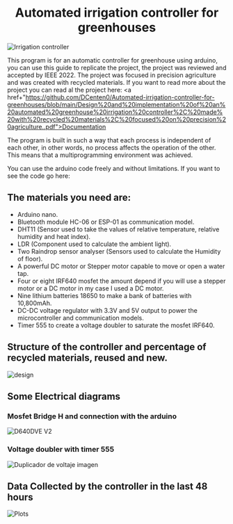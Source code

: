 <h1 align = "center">Automated irrigation controller for greenhouses </h1>

![Irrigation controller](https://user-images.githubusercontent.com/101992463/199425279-c3ccb938-c73b-416d-9bfd-d49b3f211f4c.png) 


This program is for an automatic controller for greenhouse using arduino, you can use this guide to replicate the project, the project was reviewed and accepted by IEEE 2022.
The project was focused in precision agriculture and was created with recycled materials. If you want to read more about the project you can read al the project here: <a href+"https://github.com/DCenten0/Automated-irrigation-controller-for-greenhouses/blob/main/Design%20and%20implementation%20of%20an%20automated%20greenhouse%20irrigation%20controller%2C%20made%20with%20recycled%20materials%2C%20focused%20on%20precision%20agriculture..pdf">Documentation</a>

The program is built in such a way that each process is independent of each other, in other words, no process affects the operation of the other. This means that a multiprogramming environment was achieved.

You can use the arduino code freely and without limitations. If you want to see the code go here: 

<h2>The materials you need are:</h2> 

- Arduino nano. 
- Bluetooth module HC-06 or ESP-01 as communication model.
- DHT11 (Sensor used to take the values of relative temperature, relative humidity and heat index).
- LDR (Component used to calculate the ambient light).
- Two Raindrop sensor analyser (Sensors used to calculate the Humidity of floor).
- A powerful DC motor or Stepper motor capable to move or open a water tap.
- Four or eight IRF640 mosfet the amount depend if you will use a stepper motor or a DC motor in my case I used a DC motor.
- Nine lithium batteries 18650 to make a bank of batteries with 10,800mAh.
- DC-DC voltage regulator with 3.3V and 5V output to power the microcontroller and communication models.  
- Timer 555 to create a voltage doubler to saturate the mosfet IRF640.

<h2>Structure of the controller and percentage of recycled materials, reused and new.</h2> 

![design](https://user-images.githubusercontent.com/101992463/199433894-5e852649-2730-4489-8112-acb3c16af4d3.PNG)

<h2>Some Electrical diagrams</h2> 

<h3>Mosfet Bridge H and connection with the arduino</h3>

![D640DVE V2](https://user-images.githubusercontent.com/101992463/199432464-18c25fc9-18aa-44fc-bbd0-aa046e1e72eb.PNG)

<h3>Voltage doubler with timer 555</h3>

![Duplicador de voltaje imagen](https://user-images.githubusercontent.com/101992463/199432839-c9db5d66-ce88-49df-8e5d-4c54c98916ed.PNG)

<h2>Data Collected by the controller in the last 48 hours</h2> 

![Plots](https://user-images.githubusercontent.com/101992463/199434379-de5b1003-0183-4cfd-9551-b26e21dc2e01.PNG)





